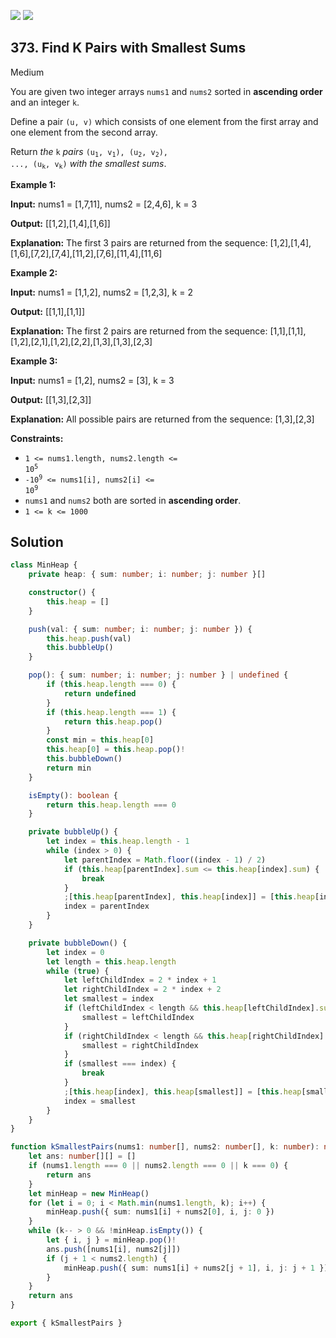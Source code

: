 [![](https://img.shields.io/github/stars/LeetCode-Top-Interview-150/LeetCode-Top-Interview-150?label=Stars&style=flat-square)](https://github.com/LeetCode-Top-Interview-150/LeetCode-Top-Interview-150)
[![](https://img.shields.io/github/forks/LeetCode-Top-Interview-150/LeetCode-Top-Interview-150?label=Fork%20me%20on%20GitHub%20&style=flat-square)](https://github.com/LeetCode-Top-Interview-150/LeetCode-Top-Interview-150/fork)

## 373\. Find K Pairs with Smallest Sums

Medium

You are given two integer arrays `nums1` and `nums2` sorted in **ascending order** and an integer `k`.

Define a pair `(u, v)` which consists of one element from the first array and one element from the second array.

Return _the_ `k` _pairs_ <code>(u<sub>1</sub>, v<sub>1</sub>), (u<sub>2</sub>, v<sub>2</sub>), ..., (u<sub>k</sub>, v<sub>k</sub>)</code> _with the smallest sums_.

**Example 1:**

**Input:** nums1 = [1,7,11], nums2 = [2,4,6], k = 3

**Output:** [[1,2],[1,4],[1,6]]

**Explanation:** The first 3 pairs are returned from the sequence: [1,2],[1,4],[1,6],[7,2],[7,4],[11,2],[7,6],[11,4],[11,6]

**Example 2:**

**Input:** nums1 = [1,1,2], nums2 = [1,2,3], k = 2

**Output:** [[1,1],[1,1]]

**Explanation:** The first 2 pairs are returned from the sequence: [1,1],[1,1],[1,2],[2,1],[1,2],[2,2],[1,3],[1,3],[2,3]

**Example 3:**

**Input:** nums1 = [1,2], nums2 = [3], k = 3

**Output:** [[1,3],[2,3]]

**Explanation:** All possible pairs are returned from the sequence: [1,3],[2,3]

**Constraints:**

*   <code>1 <= nums1.length, nums2.length <= 10<sup>5</sup></code>
*   <code>-10<sup>9</sup> <= nums1[i], nums2[i] <= 10<sup>9</sup></code>
*   `nums1` and `nums2` both are sorted in **ascending order**.
*   `1 <= k <= 1000`

## Solution

```typescript
class MinHeap {
    private heap: { sum: number; i: number; j: number }[]

    constructor() {
        this.heap = []
    }

    push(val: { sum: number; i: number; j: number }) {
        this.heap.push(val)
        this.bubbleUp()
    }

    pop(): { sum: number; i: number; j: number } | undefined {
        if (this.heap.length === 0) {
            return undefined
        }
        if (this.heap.length === 1) {
            return this.heap.pop()
        }
        const min = this.heap[0]
        this.heap[0] = this.heap.pop()!
        this.bubbleDown()
        return min
    }

    isEmpty(): boolean {
        return this.heap.length === 0
    }

    private bubbleUp() {
        let index = this.heap.length - 1
        while (index > 0) {
            let parentIndex = Math.floor((index - 1) / 2)
            if (this.heap[parentIndex].sum <= this.heap[index].sum) {
                break
            }
            ;[this.heap[parentIndex], this.heap[index]] = [this.heap[index], this.heap[parentIndex]]
            index = parentIndex
        }
    }

    private bubbleDown() {
        let index = 0
        let length = this.heap.length
        while (true) {
            let leftChildIndex = 2 * index + 1
            let rightChildIndex = 2 * index + 2
            let smallest = index
            if (leftChildIndex < length && this.heap[leftChildIndex].sum < this.heap[smallest].sum) {
                smallest = leftChildIndex
            }
            if (rightChildIndex < length && this.heap[rightChildIndex].sum < this.heap[smallest].sum) {
                smallest = rightChildIndex
            }
            if (smallest === index) {
                break
            }
            ;[this.heap[index], this.heap[smallest]] = [this.heap[smallest], this.heap[index]]
            index = smallest
        }
    }
}

function kSmallestPairs(nums1: number[], nums2: number[], k: number): number[][] {
    let ans: number[][] = []
    if (nums1.length === 0 || nums2.length === 0 || k === 0) {
        return ans
    }
    let minHeap = new MinHeap()
    for (let i = 0; i < Math.min(nums1.length, k); i++) {
        minHeap.push({ sum: nums1[i] + nums2[0], i, j: 0 })
    }
    while (k-- > 0 && !minHeap.isEmpty()) {
        let { i, j } = minHeap.pop()!
        ans.push([nums1[i], nums2[j]])
        if (j + 1 < nums2.length) {
            minHeap.push({ sum: nums1[i] + nums2[j + 1], i, j: j + 1 })
        }
    }
    return ans
}

export { kSmallestPairs }
```